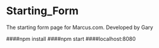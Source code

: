 # Starting_Form
The starting form page for Marcus.com. Developed by Gary

####npm install
####npm start
####localhost:8080
